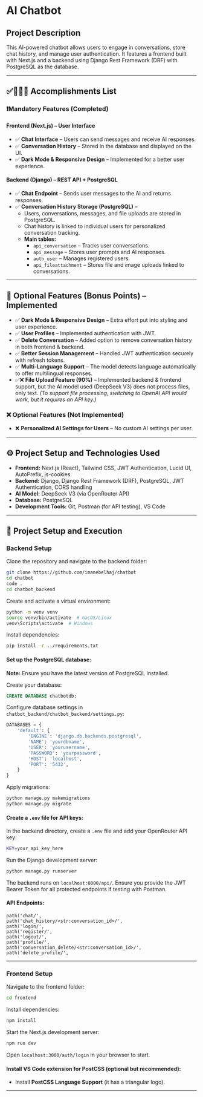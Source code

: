 # AI Chatbot

## Project Description

This AI-powered chatbot allows users to engage in conversations, store chat history, and manage user authentication. It features a frontend built with Next.js and a backend using Django Rest Framework (DRF) with PostgreSQL as the database.

---

## ✅👩🏻‍💻 Accomplishments List

### ❗Mandatory Features (Completed)

#### Frontend (Next.js) – User Interface
- ✅ **Chat Interface** – Users can send messages and receive AI responses.
- ✅ **Conversation History** – Stored in the database and displayed on the UI.
- ✅ **Dark Mode & Responsive Design** – Implemented for a better user experience.

#### Backend (Django) – REST API + PostgreSQL
- ✅ **Chat Endpoint** – Sends user messages to the AI and returns responses.
- ✅ **Conversation History Storage (PostgreSQL)** –
  - Users, conversations, messages, and file uploads are stored in PostgreSQL.
  - Chat history is linked to individual users for personalized conversation tracking.
  - **Main tables:**
    - `api_conversation` – Tracks user conversations.
    - `api_message` – Stores user prompts and AI responses.
    - `auth_user` – Manages registered users.
    - `api_fileattachment` – Stores file and image uploads linked to conversations.

---

## 🔄 Optional Features (Bonus Points) – Implemented
- ✅ **Dark Mode & Responsive Design** – Extra effort put into styling and user experience.
- ✅ **User Profiles** – Implemented authentication with JWT.
- ✅ **Delete Conversation** – Added option to remove conversation history in both frontend & backend.
- ✅ **Better Session Management** – Handled JWT authentication securely with refresh tokens.
- ✅ **Multi-Language Support** – The model detects language automatically to offer multilingual responses.
- ✅❌ **File Upload Feature (90%)** – Implemented backend & frontend support, but the AI model used (DeepSeek V3) does not process files, only text. *(To support file processing, switching to OpenAI API would work, but it requires an API key.)*

### ❌ Optional Features (Not Implemented)
- ❌ **Personalized AI Settings for Users** – No custom AI settings per user.

---


## ⚙️ Project Setup and Technologies Used

- **Frontend:** Next.js (React), Tailwind CSS, JWT Authentication, Lucid UI, AutoPrefix, js-cookies
- **Backend:** Django, Django Rest Framework (DRF), PostgreSQL, JWT Authentication, CORS handling
- **AI Model:** DeepSeek V3 (via OpenRouter API)
- **Database:** PostgreSQL
- **Development Tools:** Git, Postman (for API testing), VS Code

---

## 🚀 Project Setup and Execution

### Backend Setup

Clone the repository and navigate to the backend folder:
```sh
git clone https://github.com/imanebelhaj/chatbot
cd chatbot
code .
cd chatbot_backend
```

Create and activate a virtual environment:
```sh
python -m venv venv
source venv/bin/activate  # macOS/Linux
venv\Scripts\activate  # Windows
```

Install dependencies:
```sh
pip install -r ../requirements.txt
```

#### Set up the PostgreSQL database:
**Note:** Ensure you have the latest version of PostgreSQL installed.

Create your database:
```sql
CREATE DATABASE chatbotdb;
```

Configure database settings in `chatbot_backend/chatbot_backend/settings.py`:
```python
DATABASES = {
    'default': {
        'ENGINE': 'django.db.backends.postgresql',
        'NAME': 'yourdbname',
        'USER': 'yourusername',
        'PASSWORD': 'yourpassword',
        'HOST': 'localhost',
        'PORT': '5432',
    }
}
```

Apply migrations:
```sh
python manage.py makemigrations
python manage.py migrate
```

#### Create a `.env` file for API keys:
In the backend directory, create a `.env` file and add your OpenRouter API key:
```sh
KEY=your_api_key_here
```

Run the Django development server:
```sh
python manage.py runserver
```

The backend runs on `localhost:8000/api/`. Ensure you provide the JWT Bearer Token for all protected endpoints if testing with Postman.

#### API Endpoints:
```plaintext
path('chat/',
path('chat_history/<str:conversation_id>/',
path('login/',
path('register/',
path('logout/',
path('profile/',
path('conversation_delete/<str:conversation_id>/',
path('delete_profile/',
```

---

### Frontend Setup

Navigate to the frontend folder:
```sh
cd frontend
```

Install dependencies:
```sh
npm install
```

Start the Next.js development server:
```sh
npm run dev
```

Open `localhost:3000/auth/login` in your browser to start.

#### Install VS Code extension for PostCSS (optional but recommended):
- Install **PostCSS Language Support** (it has a triangular logo).

---
